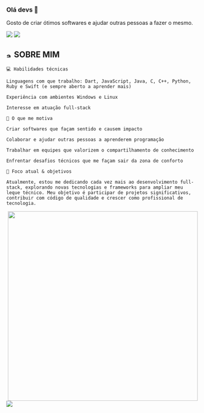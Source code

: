 ### Olá devs 👋

Gosto de criar ótimos softwares e ajudar outras pessoas a fazer o mesmo.

  <a align="center" alt="mail" href = "mailto:alysoncamar@gmail.com"><img src="https://img.shields.io/badge/-Gmail-%23333?style=for-the-badge&logo=gmail&logoColor=white" target="_blank"></a>
  <a align="center" alt="linkedin" href="https://www.linkedin.com/in/alyson-camargo-49b476242" target="_blank"><img src="https://img.shields.io/badge/-LinkedIn-%230077B5?style=for-the-badge&logo=linkedin&logoColor=white" target="_blank"></a> 


## <img width="15" alt="about" src="https://raw.github.com/elizarov/elizarov/master/about.png"> SOBRE MIM


```
💻 Habilidades técnicas

Linguagens com que trabalho: Dart, JavaScript, Java, C, C++, Python, Ruby e Swift (e sempre aberto a aprender mais)

Experiência com ambientes Windows e Linux

Interesse em atuação full-stack

🚀 O que me motiva

Criar softwares que façam sentido e causem impacto

Colaborar e ajudar outras pessoas a aprenderem programação

Trabalhar em equipes que valorizem o compartilhamento de conhecimento

Enfrentar desafios técnicos que me façam sair da zona de conforto

🔗 Foco atual & objetivos

Atualmente, estou me dedicando cada vez mais ao desenvolvimento full-stack, explorando novas tecnologias e frameworks para ampliar meu leque técnico. Meu objetivo é participar de projetos significativos, contribuir com código de qualidade e crescer como profissional de tecnologia.
```



<img align="right" width="500" src="https://c.tenor.com/kqlEI-zeRL4AAAAC/pixelart.gif" /> 
<a href="https://github.com/AlysonCamargo">
 
  <img align="left" src="https://github-readme-stats.vercel.app/api/top-langs/?username=AlysonCamargo&theme=dracula&hide_langs_below=1" />
</a>



